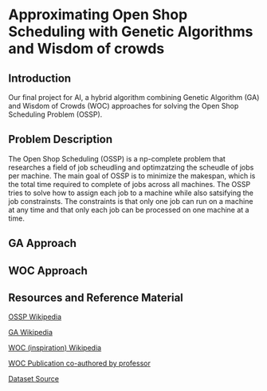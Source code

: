 # Approximating Open Shop Scheduling with Genetic Algorithms and Wisdom of crowds 

## Introduction
Our final project for AI, a hybrid algorithm combining Genetic Algorithm (GA) and Wisdom of Crowds (WOC) approaches for solving the Open Shop Scheduling Problem (OSSP).

## Problem Description
The Open Shop Scheduling (OSSP) is a np-complete problem that researches a field of job scheudling and optimzatzing the scheudle of jobs per machine. The main goal of OSSP is to minimize the makespan, which is the total time required to complete of jobs across all machines. The OSSP tries to solve how to assign each job to a machine while also satsifying the job constrainsts. The constraints is that only one job can run on a machine at any time and that only each job can be processed on one machine at a time. 


## GA Approach


## WOC Approach


## Resources and Reference Material
[OSSP Wikipedia](https://en.wikipedia.org/wiki/Open-shop_scheduling)

[GA Wikipedia](https://en.wikipedia.org/wiki/Genetic_algorithm)

[WOC (inspiration) Wikipedia](https://en.wikipedia.org/wiki/The_Wisdom_of_Crowds)

[WOC Publication co-authored by professor](https://www.semanticscholar.org/paper/Wisdom-of-artificial-crowds-algorithm-for-solving-Yampolskiy-El-Barkouky/2f47de50306aef67e17d124d86a4df1a768476cd)

[Dataset Source](https://www.hexaly.com/docs/last/exampletour/open-shop-scheduling-problem.html)


